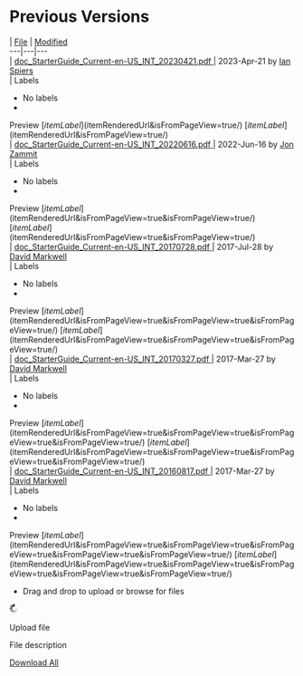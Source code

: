 # Previous Versions

\| [File](display/DOCSTART/Previous+Versions) | [Modified](display/DOCSTART/Previous+Versions)\
\---|---|---\
\| [doc\_StarterGuide\_Current-en-US\_INT\_20230421.pdf ](download/attachments/28742871/doc_StarterGuide_Current-en-US_INT_20230421.pdf)| 2023-Apr-21 by [Ian Spiers](display/~ispiers/)\
\| Labels

* No labels
*

Preview [$itemLabel]($itemRenderedUrl\&isFromPageView=true/) [$itemLabel]($itemRenderedUrl\&isFromPageView=true/)\
\| [doc\_StarterGuide\_Current-en-US\_INT\_20220616.pdf ](download/attachments/28742871/doc_StarterGuide_Current-en-US_INT_20220616.pdf)| 2022-Jun-16 by [Jon Zammit](display/~jzammit/)\
\| Labels

* No labels
*

Preview [$itemLabel]($itemRenderedUrl\&isFromPageView=true\&isFromPageView=true/) [$itemLabel]($itemRenderedUrl\&isFromPageView=true\&isFromPageView=true/)\
\| [doc\_StarterGuide\_Current-en-US\_INT\_20170728.pdf ](download/attachments/28742871/doc_StarterGuide_Current-en-US_INT_20170728.pdf)| 2017-Jul-28 by [David Markwell](display/~dmarkwell/)\
\| Labels

* No labels
*

Preview [$itemLabel]($itemRenderedUrl\&isFromPageView=true\&isFromPageView=true\&isFromPageView=true/) [$itemLabel]($itemRenderedUrl\&isFromPageView=true\&isFromPageView=true\&isFromPageView=true/)\
\| [doc\_StarterGuide\_Current-en-US\_INT\_20170327.pdf ](download/attachments/28742871/doc_StarterGuide_Current-en-US_INT_20170327.pdf)| 2017-Mar-27 by [David Markwell](display/~dmarkwell/)\
\| Labels

* No labels
*

Preview [$itemLabel]($itemRenderedUrl\&isFromPageView=true\&isFromPageView=true\&isFromPageView=true\&isFromPageView=true/) [$itemLabel]($itemRenderedUrl\&isFromPageView=true\&isFromPageView=true\&isFromPageView=true\&isFromPageView=true/)\
\| [doc\_StarterGuide\_Current-en-US\_INT\_20160817.pdf ](download/attachments/28742871/doc_StarterGuide_Current-en-US_INT_20160817.pdf)| 2017-Mar-27 by [David Markwell](display/~dmarkwell/)\
\| Labels

* No labels
*

Preview [$itemLabel]($itemRenderedUrl\&isFromPageView=true\&isFromPageView=true\&isFromPageView=true\&isFromPageView=true\&isFromPageView=true/) [$itemLabel]($itemRenderedUrl\&isFromPageView=true\&isFromPageView=true\&isFromPageView=true\&isFromPageView=true\&isFromPageView=true/)

* Drag and drop to upload or browse for files

![](images/wait.gif)

Upload file

File description

[Download All](pages/downloadallattachments.action)
